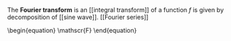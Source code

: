 The **Fourier transform** is an [[integral transform]] of a function $f$ is given by decomposition of [[sine wave]]. [[Fourier series]]

\begin{equation}
\mathscr{F}
\end{equation}

